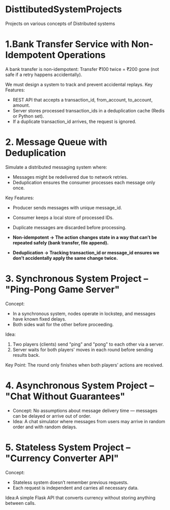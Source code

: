 # DisttibutedSystemProjects
Projects on various concepts of Distributed systems


# 1.Bank Transfer Service with Non-Idempotent Operations
A bank transfer is non-idempotent:
Transfer ₹100 twice = ₹200 gone (not safe if a retry happens accidentally).

We must design a system to track and prevent accidental replays.
Key Features:
- REST API that accepts a transaction_id, from_account, to_account, amount.
- Server stores processed transaction_ids in a deduplication cache (Redis or Python set).
- If a duplicate transaction_id arrives, the request is ignored.


 # 2. Message Queue with Deduplication
Simulate a distributed messaging system where:
- Messages might be redelivered due to network retries.
- Deduplication ensures the consumer processes each message only once.

Key Features:
- Producer sends messages with unique message_id.
- Consumer keeps a local store of processed IDs.
- Duplicate messages are discarded before processing.

- **Non-idempotent → The action changes state in a way that can’t be repeated safely (bank transfer, file append).**
- **Deduplication → Tracking transaction_id or message_id ensures we don’t accidentally apply the same change twice.**

# 3. Synchronous System Project – "Ping-Pong Game Server"
Concept:
- In a synchronous system, nodes operate in lockstep, and messages have known fixed delays.
- Both sides wait for the other before proceeding.

Idea:
1. Two players (clients) send "ping" and "pong" to each other via a server.
2. Server waits for both players' moves in each round before sending results back.

Key Point: The round only finishes when both players’ actions are received.

# 4. Asynchronous System Project – "Chat Without Guarantees"
- Concept: No assumptions about message delivery time — messages can be delayed or arrive out of order.
- Idea: A chat simulator where messages from users may arrive in random order and with random delays.

# 5. Stateless System Project – "Currency Converter API"
Concept:
- Stateless system doesn’t remember previous requests.
- Each request is independent and carries all necessary data.

Idea:A simple Flask API that converts currency without storing anything between calls.
